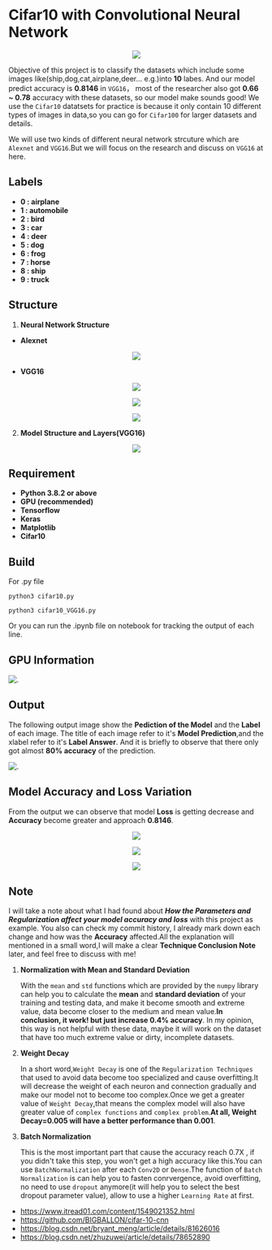 # Cifar10 with Convolutional Neural Network

<p align="center">
  <img src='img/img_01.png'>
</p>

Objective of this project is to classify the datasets which include some images like(ship,dog,cat,airplane,deer... e.g.)into **10** labes. And our model predict accuracy is **0.8146** in ``VGG16``， most of the researcher also got **0.66 ~ 0.78** accuracy with these datasets, so our model make sounds good! We use the ``Cifar10`` datatsets for practice is because it only contain 10 different types of images in data,so you can go for ```Cifar100``` for larger datasets and details.

We will use two kinds of different neural network strcuture which are ``Alexnet`` and ``VGG16``.But we will focus on the research and discuss on ``VGG16`` at here.

## Labels

  - **0 : airplane**
  - **1 : automobile**
  - **2 : bird**
  - **3 : car**
  - **4 : deer**
  - **5 : dog**
  - **6 : frog**
  - **7 : horse**
  - **8 : ship**
  - **9 : truck**
  

## Structure 

1. **Neural Network Structure**
  - **Alexnet**
  <p align='center'>
    <img src='img/alexnet_structure.png'>
  </p>
  
  - **VGG16**
  <p align='center'>
    <img src='img/vgg16_structure_02.png'>
  </p>
  
  
  <p align='center'>
    <img src='img/vgg16_structure_03.png'>
  </p>
  
  
  <p align='center'>
    <img src='img/vgg16_structure_01.jpg'>
  </p>

2. **Model Structure and Layers(VGG16)**

<p align='center'>
  <img src='img/model.png'>  
</p>


## Requirement
  - **Python 3.8.2 or above**
  - **GPU (recommended)**
  - **Tensorflow**
  - **Keras**
  - **Matplotlib**
  - **Cifar10**
  
## Build
For .py file
```
python3 cifar10.py
```

```
python3 cifar10_VGG16.py
```
Or you can run the .ipynb file on notebook for tracking the output of each line.

## GPU Information

![.](img/gpu_information.png)

## Output
The following output image show the **Pediction of the Model** and the **Label** of each image.
The title of each image refer to it's **Model Prediction**,and the xlabel refer to it's **Label Answer**.
And it is briefly to observe that there only got almost **80% accuracy** of the prediction.

![.](img/model_prediction.png)

## Model Accuracy and Loss Variation
From the output we can observe that model **Loss** is getting decrease and **Accuracy** become greater and approach **0.8146**.

<p align='center'>
  <img src='img/model_accuracy.png'>            
</p>


<p align='center'>
  <img src='img/model_loss.png'>
</p>  


<p align='center'>
  <img src='img/epoch.png'>
</p>

## Note
I will take a note about what I had found about ***How the Parameters and Regularization affect your model accuracy and loss*** with this project as example. You also can check my commit history, I already mark down each change and how was the **Accuracy** affected.All the explanation will mentioned in a small word,I will make a clear **Technique Conclusion Note** later, and feel free to discuss with me!

  1. **Normalization with Mean and Standard Deviation**
     
     With the ``mean`` and ``std`` functions which are provided by the ``numpy`` library can help you to calculate the **mean** and **standard deviation** of your training and testing data, and make it become smooth and extreme value, data become closer to the medium and mean value.**In conclusion, it work! but just increase 0.4% accuracy**. In my opinion, this way is not helpful with these data, maybe it will work on the dataset that have too much extreme value or dirty, incomplete datasets.
     
  2. **Weight Decay**
     
     In a short word,``Weight Decay`` is one of the ``Regularization Techniques`` that used to avoid data become too specialized and cause overfitting.It will decrease the weight of each neuron and connection gradually and make our model not to become too complex.Once we get a greater value of ``Weight Decay``,that means the complex model will also have greater value of ``complex functions`` and ``complex problem``.**At all, Weight Decay=0.005 will have a better performance than 0.001**.
     
  3. **Batch Normalization**
  
     This is the most important part that cause the accuracy reach 0.7X , if you didn't take this step, you won't get a high accuracy like this.You can use ``BatchNormalization`` after each ``Conv2D`` or ``Dense``.The function of ``Batch Normalization`` is can help you to fasten conrvergence, avoid overfitting, no need to use ``dropout`` anymore(it will help you to select the best dropout parameter value), allow to use a higher ``Learning Rate`` at first.
     
     
     
* https://www.itread01.com/content/1549021352.html
* https://github.com/BIGBALLON/cifar-10-cnn
* https://blog.csdn.net/bryant_meng/article/details/81626016
* https://blog.csdn.net/zhuzuwei/article/details/78652890
